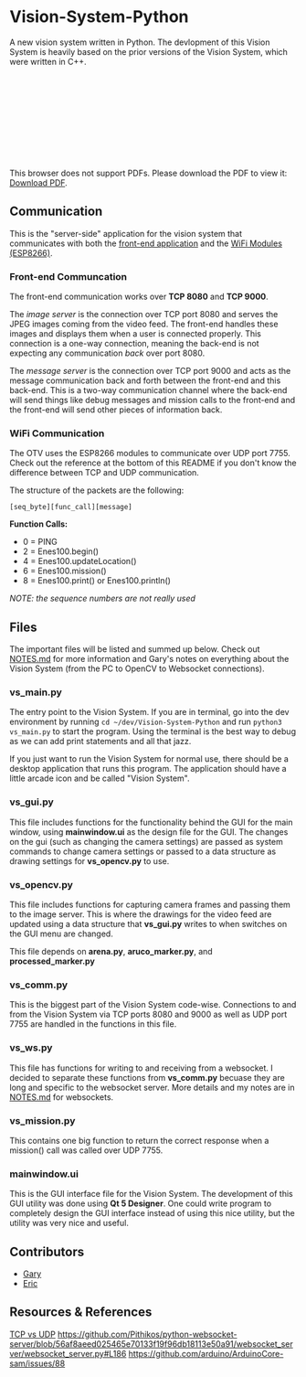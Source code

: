 # Vision-System-Python
A new vision system written in Python. The devlopment of this Vision System is heavily based on
the prior versions of the Vision System, which were written in C++.

<object data="https://github.com/umdenes100/Vision-System-Python/images/VisionSystemDiagram.pdf" type="application/pdf" width="700px" height="700px">
    <embed src="https://github.com/umdenes100/Vision-System-Python/images/VisionSystemDiagram.pdf">
        <p>This browser does not support PDFs. Please download the PDF to view it: <a href="https://github.com/umdenes100/Vision-System-Python/images/VisionSystemDiagram.pdf">Download PDF</a>.</p>
    </embed>
</object>

## Communication
This is the "server-side" application for the vision system that communicates with both the 
[front-end application](https://github.com/umdenes100/VisionSystemRemoteClient) and the 
[WiFi Modules (ESP8266)](https://github.com/umdenes100/WifiFirmware).

### Front-end Communcation
The front-end communication works over **TCP 8080** and **TCP 9000**. 

The *image server* is the connection over TCP port 8080 and serves the JPEG images coming 
from the video feed. The front-end handles these images and displays them when a user 
is connected properly. This connection is a one-way connection, meaning the back-end is
not expecting any communication *back* over port 8080.

The *message server* is the connection over TCP port 9000 and acts as the message communication
back and forth between the front-end and this back-end. This is a two-way communication channel
where the back-end will send things like debug messages and mission calls to the front-end and 
the front-end will send other pieces of information back. 

### WiFi Communication
The OTV uses the ESP8266 modules to communicate over UDP port 7755. Check out the reference
at the bottom of this README if you don't know the difference between TCP and UDP communication.

The structure of the packets are the following:
```
[seq_byte][func_call][message]
```

**Function Calls:**
- 0 = PING
- 2 = Enes100.begin()
- 4 = Enes100.updateLocation()
- 6 = Enes100.mission()
- 8 = Enes100.print() or Enes100.println() 

*NOTE: the sequence numbers are not really used*

## Files
The important files will be listed and summed up below. Check out [NOTES.md](NOTES.md) for more information 
and Gary's notes on everything about the Vision System (from the PC to OpenCV to Websocket connections).

### vs_main.py
The entry point to the Vision System. If you are in terminal, go into the dev environment by running 
`cd ~/dev/Vision-System-Python` and run `python3 vs_main.py` to start the program. Using the terminal 
is the best way to debug as we can add print statements and all that jazz.

If you just want to run the Vision System for normal use, there should be a desktop application 
that runs this program. The application should have a little arcade icon and be called "Vision System". 

### vs_gui.py
This file includes functions for the functionality behind the GUI for the main window, using **mainwindow.ui**
as the design file for the GUI. The changes on the gui (such as changing the camera settings) are 
passed as system commands to change camera settings or passed to a data structure as drawing settings 
for **vs_opencv.py** to use.

### vs_opencv.py
This file includes functions for capturing camera frames and passing them to the image server. 
This is where the drawings for the video feed are updated using a data structure that **vs_gui.py** writes to 
when switches on the GUI menu are changed. 

This file depends on **arena.py**, **aruco_marker.py**, and **processed_marker.py**

### vs_comm.py
This is the biggest part of the Vision System code-wise. Connections to and from the Vision System via
TCP ports 8080 and 9000 as well as UDP port 7755 are handled in the functions in this file. 

### vs_ws.py 
This file has functions for writing to and receiving from a websocket. I decided to separate these 
functions from **vs_comm.py** becuase they are long and specific to the websocket server. More details
and my notes are in [NOTES.md](NOTES.md) for websockets.

### vs_mission.py
This contains one big function to return the correct response when a mission() call was called
over UDP 7755.

### mainwindow.ui
This is the GUI interface file for the Vision System. The development of this GUI utility was 
done using **Qt 5 Designer**. One could write program to completely design the GUI interface instead 
of using this nice utility, but the utility was very nice and useful.

## Contributors

- [Gary](https://github.com/itsecgary)
- [Eric](https://github.com/ephan1068)


## Resources & References
[TCP vs UDP](https://www.lifesize.com/en/blog/tcp-vs-udp/)
https://github.com/Pithikos/python-websocket-server/blob/56af8aeed025465e70133f19f96db18113e50a91/websocket_server/websocket_server.py#L186
https://github.com/arduino/ArduinoCore-sam/issues/88

